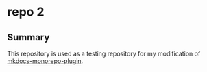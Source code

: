 # repo 2

## Summary

This repository is used as a testing repository for my modification of [mkdocs-monorepo-plugin](https://github.com/emil-jacero/mkdocs-monorepo-plugin).
